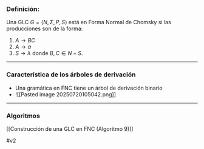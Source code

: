 ### **Definición:** 

Una GLC $G = \langle N, \Sigma, P, S \rangle$ está en Forma Normal de Chomsky si las producciones son de la forma:
1. $A \rightarrow BC$
2. $A \rightarrow a$
3. $S \rightarrow \lambda$
donde $B, C \in N - {S}$.

***
### Característica de los árboles de derivación 
- Una gramática en FNC tiene un árbol de derivación binario
- ![[Pasted image 20250720105042.png]]
***
### Algoritmos

[[Construcción de una GLC en FNC (Algoritmo 9)]]

#v2 